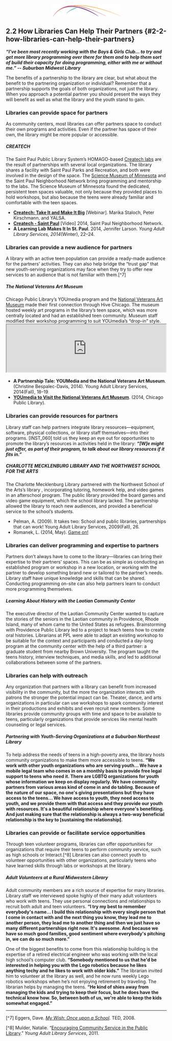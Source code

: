 <div style="text-align:center"><img src="/logo/Connectedlib-Logo-Graph.png"></div>


## 2.2 How Libraries Can Help Their Partners {#2-2-how-libraries-can-help-their-partners}

**_“I've been most recently working with the Boys &amp; Girls Club... to try and get more library programming over there for them and to help them sort of build their capacity for doing programming, either with me or without me.” -- Suburban Midwest Library_**

The benefits of a partnership to the library are clear, but what about the benefit to the partnering organization or individual? Remember that a partnership supports the goals of both organizations, not just the library. When you approach a potential partner you should present the ways they will benefit as well as what the library and the youth stand to gain.

### Libraries can provide space for partners

As community centers, most libraries can offer partners space to conduct their own programs and activities. Even if the partner has space of their own, the library might be more popular or accessible.

<div class="table-format case-study"><span class="title"><h5>CREATECH</h5></span>The Saint Paul Public Library System’s HOMAGO-based <a href="http://www.sppl.org/teens/createch">Createch labs</a> are the result of partnerships with several local organizations. The library shares a facility with Saint Paul Parks and Recreation, and both were involved in the design of the space. The <a href="https://www.smm.org">Science Museum of Minnesota</a> and the Saint Paul Neighborhood Network bring programming and mentorship to the labs. The Science Museum of Minnesota found the dedicated, persistent teen spaces valuable, not only because they provided places to hold workshops, but also because the teens were already familiar and comfortable with the teen spaces.<ul><li><b><a href="http://www.ala.org/yalsa/onlinelearning/webinar">Createch: Take It and Make It Big</a></b> [Webinar]. Marika Staloch, Peter Kirschmann, and YALSA.    </li><li><b><a href="https://www.spnn.org/video/createch-saint-paul">Createch - Saint Paul</a></b> [Video] 2014, Saint Paul Neighborhood Network. </li><li><b>A Learning Lab Makes It In St. Paul</b>. 2014, Jennifer Larson. <i>Young Adult Library Services, 2014</i>(Winter), 22–24.</li></ul></div>

### Libraries can provide a new audience for partners

A library with an active teen population can provide a ready-made audience for the partners’ activities. They can also help bridge the “trust gap” that new youth-serving organizations may face when they try to offer new services to an audience that is not familiar with them.[^7]

<div class="table-format case-study"><span class="title"><h5>The National Veterans Art Museum</h5></span>
Chicago Public Library’s YOUmedia program and the <a href="http://www.nvam.org">National Veterans Art Museum</a> made their first connection through Hive Chicago. The museum hosted weekly art programs in the library’s teen space, which was more centrally located and had an established teen community. Museum staff modified their workshop programming to suit YOUmedia’s “drop-in” style.
<iframe width="500" border="none" src="https://www.youtube.com/embed/CkqyRzRehbM"></iframe>
<ul><li><b>A Partnership Tale: YOUMedia and the National Veterans Art Museum</b>. (Christine Bespalec-Davis, 2014). Young Adult Library Services, 2014(Fall), 18–19</li><li><a href="https://www.chipublib.org/news/youmedia-to-visit-the-national-veterans-art-museum/"><b>YOUmedia to Visit the National Veterans Art Museum</b></a>. (2014, Chicago Public Library).</li></ul></div>

### Libraries can provide resources for partners

Library staff can help partners integrate library resources—equipment, software, physical collections, or library staff themselves—into their programs. [INST_060] told us they keep an eye out for opportunities to promote the library’s resources in activities held in the library: **_“[W]e might just offer, as part of their program, to talk about our library resources if it fits in.”_**

<div class="table-format case-study"><span class="title"><h5>CHARLOTTE MECKLENBURG LIBRARY AND THE NORTHWEST SCHOOL FOR THE ARTS</h5></span>

The Charlotte Mecklenburg Library partnered with the Northwest School of the Arts’s library , incorporating tutoring, homework help, and video games in an afterschool program. The public library provided the board games and video game equipment, which the school library lacked. The partnership allowed the library to reach new audiences, and provided a beneficial service to the school’s students. 
<ul><li>Pelman, A. (2009). It takes two: School and public libraries, partnerships that can work! Young Adult Library Services, 2009(Fall), 26.</li><li>Romanek, L. (2014, May). <a href="from http://www.lizromanek.com/game-on.html">Game on!</a> </li></ul></div>

### Libraries can deliver programming and expertise to partners

Partners don’t always have to come to the library—libraries can bring their expertise to their partners’ spaces. This can be as simple as conducting an established program or workshop in a new location, or working with the partner to develop something brand new or tailored to the partner’s needs. Library staff have unique knowledge and skills that can be shared. Conducting programming on-site can also help partners learn to conduct more programming themselves.

<div class="table-format case-study"><span class="title"><h5>Learning About History with the Laotian Community Center</h5></span> The executive director of the Laotian Community Center wanted to capture the stories of the seniors in the Laotian community in Providence, Rhode Island, many of whom came to the United States as refugees. Brainstorming with Providence Public Library led to a project to teach teens how to create oral histories. Librarians at PPL were able to adapt an existing workshop to be suitable for the context and participants and conducted a day-long program at the community center with the help of a third partner: a graduate student from nearby Brown University. The program taught the teens history, interview techniques, and media skills, and led to additional collaborations between some of the partners.</div>

### Libraries can help with outreach

Any organization that partners with a library can benefit from increased visibility in the community, but the more the organization interacts with patrons the stronger the potential impact can be. Theater, dance, and arts organizations in particular can use workshops to spark community interest in their productions and exhibits and even recruit new members. Some libraries provide community groups with time and space to be available to teens, particularly organizations that provide services like mental health counseling or legal services.

<div class="table-format case-study"><span class="title"><h5>Partnering with Youth-Serving Organizations at a Suburban Northeast Library</h5></span>
To help address the needs of teens in a high-poverty area, the library hosts community organizations to make them more accessible to teens. <b>“We work with other youth organizations who are serving youth… We have a mobile legal team who comes in on a monthly basis to provide free legal support to teens who need it. There are LGBTQ organizations for youth whose information we keep on display regularly. We have community partners from various areas kind of come in and do tabling. Because of the nature of our space, no one's giving presentations but they have access to the teens... We have access to youth, they need access to youth, and we provide them with that access and they provide our youth with resources. It's a beautiful relationship where everyone's benefiting. And just making sure that the relationship is always a two-way beneficial relationship is the key to [sustaining the relationship].</b></div>

### Libraries can provide or facilitate service opportunities

Through teen volunteer programs, libraries can offer opportunities for organizations that require their teens to perform community service, such as high schools or Interact.[^8] Libraries can also connect youth to volunteer opportunities with other organizations, particularly teens who have learned skills through labs or workshops at the library.

<div class="table-format case-study"><span class="title"><h5>Adult Volunteers at a Rural Midwestern Library</h5></span>
Adult community members are a rich source of expertise for many libraries. Library staff we interviewed spoke highly of their many adult volunteers who work with teens. They use personal connections and relationships to recruit both adult and teen volunteers. <b>“I try my best to remember everybody's name… I build this relationship with every single person that I come in contact with and the next thing you know, they lead me to another person, they lead me to another thing and then we just have so many different partnerships right now. It's awesome. And because we have so much good families, good sentiment where everybody's pitching in, we can do so much more.”</b><p/><p/>One of the biggest benefits to come from this relationship building is the expertise of a retired electrical engineer who was working with the local high school’s computer club. <b>“Somebody mentioned to us that he'd be interested in helping you with the Lego robotics because he likes anything techy and he likes to work with older kids."</b> The librarian invited him to volunteer at the library as well, and he now runs weekly Lego robotics workshops when he’s not enjoying retirement by traveling. The librarian helps by managing the teens. <b>“He kind of shies away from managing the kids and trying to keep their focus, but he does have the technical know how. So, between both of us, we're able to keep the kids somewhat engaged.”</b></div>

<hr>

[^7] Eggers, Dave. _<a href="https://www.ted.com/talks/dave_eggers_makes_his_ted_prize_wish_once_upon_a_school">My Wish: Once upon a School_</a>. TED, 2008. 

[^8] Mulder, Natalie. “<a href="https://www.questia.com/library/journal/1G1-272078177/encouraging-community-service-in-the-public-library">Encouraging Community Service in the Public Library</a>.” _Young Adult Library Services_, 2011. 